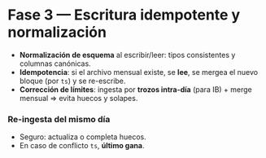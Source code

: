 # Fase 3 — Escritura idempotente y normalización

- **Normalización de esquema** al escribir/leer: tipos consistentes y columnas canónicas.
- **Idempotencia**: si el archivo mensual existe, se **lee**, se mergea el nuevo bloque (por `ts`) y se re-escribe.
- **Corrección de límites**: ingesta por **trozos intra-día** (para IB) + merge mensual ⇒ evita huecos y solapes.

### Re-ingesta del mismo día
- Seguro: actualiza o completa huecos.
- En caso de conflicto `ts`, **último gana**.

